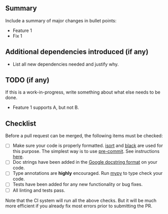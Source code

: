 ## Summary

Include a summary of major changes in bullet points:

* Feature 1
* Fix 1

## Additional dependencies introduced (if any)

* List all new dependencies needed and justify why.
  

## TODO (if any)

If this is a work-in-progress, write something about what else needs to be done.

* Feature 1 supports A, but not B.

  
## Checklist

Before a pull request can be merged, the following items must be checked:

* [ ] Make sure your code is properly formatted. [isort](https://pycqa.github.io/isort/) and [black](https://black.readthedocs.io/en/stable/getting_started.html) are used for this purpose. The simplest way is to use [pre-commit](https://pre-commit.com). See instructions [here](https://github.com/openkim/kliff/blob/main/docs/source/contributing_guide.md#code-style). 
* [ ] Doc strings have been added in the [Google docstring format](https://www.sphinx-doc.org/en/master/usage/extensions/example_google.html) on your code.
* [ ] Type annotations are **highly** encouraged. Run [mypy](http://mypy-lang.org) to
  type check your code.
* [ ] Tests have been added for any new functionality or bug fixes.
* [ ] All linting and tests pass.

Note that the CI system will run all the above checks. But it will be much more
efficient if you already fix most errors prior to submitting the PR.

